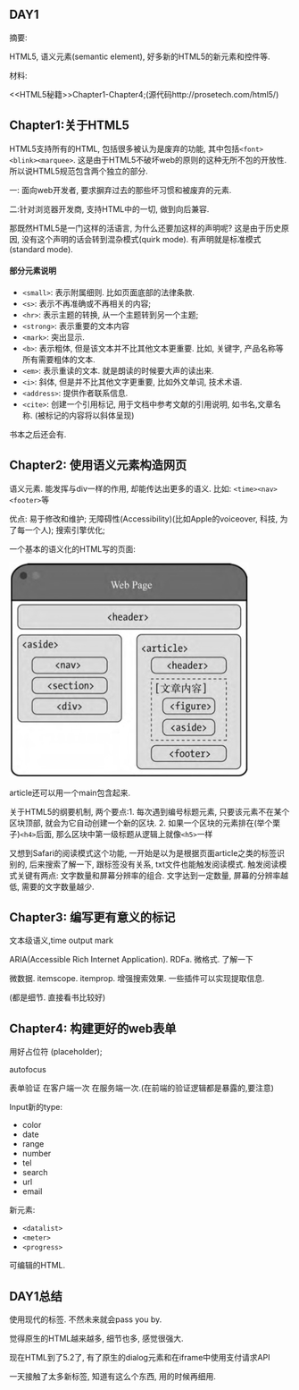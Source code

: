 ## DAY1

摘要:

HTML5, 语义元素(semantic element), 好多新的HTML5的新元素和控件等.

材料:

<<HTML5秘籍>>Chapter1-Chapter4;(源代码http://prosetech.com/html5/)

## Chapter1:关于HTML5

HTML5支持所有的HTML, 包括很多被认为是废弃的功能, 其中包括`<font><blink><marquee>`. 这是由于HTML5不破坏web的原则的这种无所不包的开放性. 所以说HTML5规范包含两个独立的部分. 

一: 面向web开发者, 要求摒弃过去的那些坏习惯和被废弃的元素. 

二:针对浏览器开发商, 支持HTML中的一切, 做到向后兼容.

那既然HTML5是一门这样的活语言, 为什么还要加<!DOCTYPE html>这样的声明呢? 这是由于历史原因, 没有这个声明的话会转到混杂模式(quirk mode). 有声明就是标准模式(standard mode).

#### 部分元素说明

- `<small>`: 表示附属细则. 比如页面底部的法律条款.
- `<s>`: 表示不再准确或不再相关的内容;
- `<hr>`: 表示主题的转换, 从一个主题转到另一个主题;
- `<strong>`: 表示重要的文本内容
- `<mark>`: 突出显示.
- `<b>`: 表示粗体, 但是该文本并不比其他文本更重要. 比如, 关键字, 产品名称等所有需要粗体的文本.
- `<em>`: 表示重读的文本. 就是朗读的时候要大声的读出来.
- `<i>`: 斜体, 但是并不比其他文字更重要, 比如外文单词, 技术术语.
- `<address>`: 提供作者联系信息.
- `<cite>`: 创建一个引用标记, 用于文档中参考文献的引用说明, 如书名,文章名称. (被标记的内容将以斜体呈现)

书本之后还会有.

## Chapter2: 使用语义元素构造网页

语义元素. 能发挥与div一样的作用, 却能传达出更多的语义. 比如: `<time><nav><footer>`等

优点: 易于修改和维护; 无障碍性(Accessibility)(比如Apple的voiceover, 科技, 为了每一个人); 搜索引擎优化;

一个基本的语义化的HTML写的页面:

![](../imgs/semantic_html_1.png)

article还可以用一个main包含起来.



关于HTML5的纲要机制, 两个要点:1. 每次遇到编号标题元素, 只要该元素不在某个区块顶部, 就会为它自动创建一个新的区块. 2. 如果一个区块的元素排在(举个栗子)`<h4>`后面, 那么区块中第一级标题从逻辑上就像`<h5>`一样



又想到Safari的阅读模式这个功能, 一开始是以为是根据页面article之类的标签识别的, 后来搜索了解一下, 跟标签没有关系, txt文件也能触发阅读模式. 触发阅读模式关键有两点: 文字数量和屏幕分辨率的组合. 文字达到一定数量, 屏幕的分辨率越低, 需要的文字数量越少.

## Chapter3: 编写更有意义的标记

文本级语义,time output mark

ARIA(Accessible Rich Internet Application). RDFa. 微格式. 了解一下

微数据.  itemscope. itemprop. 增强搜索效果. 一些插件可以实现提取信息.

(都是细节. 直接看书比较好)

## Chapter4: 构建更好的web表单

用好占位符 (placeholder);

autofocus

表单验证 在客户端一次 在服务端一次.(在前端的验证逻辑都是暴露的,要注意)

Input新的type:

- color
- date
- range
- number
- tel
- search
- url
- email

新元素:

- `<datalist>`
- `<meter>`
- `<progress>`

可编辑的HTML.

## DAY1总结

使用现代的标签. 不然未来就会pass you by.

觉得原生的HTML越来越多, 细节也多, 感觉很强大.

现在HTML到了5.2了, 有了原生的dialog元素和在iframe中使用支付请求API

一天接触了太多新标签, 知道有这么个东西, 用的时候再细用.

